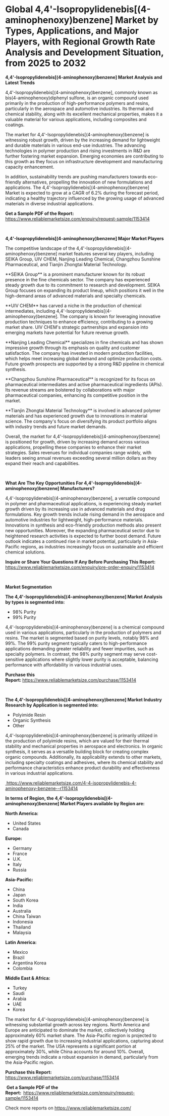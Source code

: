 <p><h1>Global 4,4'-Isopropylidenebis[(4-aminophenoxy)benzene] Market by Types, Applications, and Major Players, with Regional Growth Rate Analysis and Development Situation, from 2025 to 2032</h1></p><p><strong>4,4'-Isopropylidenebis[(4-aminophenoxy)benzene] Market Analysis and Latest Trends</strong></p>
<p><p>4,4'-Isopropylidenebis[(4-aminophenoxy)benzene], commonly known as bis(4-aminophenoxy)diphenyl sulfone, is an organic compound used primarily in the production of high-performance polymers and resins, particularly in the aerospace and automotive industries. Its thermal and chemical stability, along with its excellent mechanical properties, makes it a valuable material for various applications, including composites and coatings.</p><p>The market for 4,4'-Isopropylidenebis[(4-aminophenoxy)benzene] is witnessing robust growth, driven by the increasing demand for lightweight and durable materials in various end-use industries. The advancing technologies in polymer production and rising investments in R&D are further fostering market expansion. Emerging economies are contributing to this growth as they focus on infrastructure development and manufacturing capacity enhancement.</p><p>In addition, sustainability trends are pushing manufacturers towards eco-friendly alternatives, propelling the innovation of new formulations and applications. The 4,4'-Isopropylidenebis[(4-aminophenoxy)benzene] Market is expected to grow at a CAGR of 6.2% during the forecast period, indicating a healthy trajectory influenced by the growing usage of advanced materials in diverse industrial applications.</p></p>
<p><strong>Get a Sample PDF of the Report:&nbsp;</strong> <a href="https://www.reliablemarketsize.com/enquiry/request-sample/1153414?utm_campaign=1939&utm_medium=2&utm_source=Github&utm_content=ia&utm_term=07012025&utm_id=44-isopropylidenebis4-aminophenoxybenzene">https://www.reliablemarketsize.com/enquiry/request-sample/1153414</a></p>
<p>&nbsp;</p>
<p><strong>4,4'-Isopropylidenebis[(4-aminophenoxy)benzene] Major Market Players</strong></p>
<p><p>The competitive landscape of the 4,4'-Isopropylidenebis[(4-aminophenoxy)benzene] market features several key players, including SEIKA Group, UIV CHEM, Nanjing Leading Chemical, Changzhou Sunshine Pharmaceutical, and Tianjin Zhongtai Material Technology. </p><p>**SEIKA Group** is a prominent manufacturer known for its robust presence in the fine chemicals sector. The company has experienced steady growth due to its commitment to research and development. SEIKA Group focuses on expanding its product lineup, which positions it well in the high-demand areas of advanced materials and specialty chemicals.</p><p>**UIV CHEM** has carved a niche in the production of chemical intermediates, including 4,4'-Isopropylidenebis[(4-aminophenoxy)benzene]. The company is known for leveraging innovative production techniques to enhance efficiency, contributing to a growing market share. UIV CHEM's strategic partnerships and expansion into emerging markets have potential for future revenue growth.</p><p>**Nanjing Leading Chemical** specializes in fine chemicals and has shown impressive growth through its emphasis on quality and customer satisfaction. The company has invested in modern production facilities, which helps meet increasing global demand and optimize production costs. Future growth prospects are supported by a strong R&D pipeline in chemical synthesis.</p><p>**Changzhou Sunshine Pharmaceutical** is recognized for its focus on pharmaceutical intermediates and active pharmaceutical ingredients (APIs). Its revenue streams are bolstered by collaborations with major pharmaceutical companies, enhancing its competitive position in the market.</p><p>**Tianjin Zhongtai Material Technology** is involved in advanced polymer materials and has experienced growth due to innovations in material science. The company's focus on diversifying its product portfolio aligns with industry trends and future market demands.</p><p>Overall, the market for 4,4'-Isopropylidenebis[(4-aminophenoxy)benzene] is positioned for growth, driven by increasing demand across various applications, propelling these companies to enhance their market strategies. Sales revenues for individual companies range widely, with leaders seeing annual revenues exceeding several million dollars as they expand their reach and capabilities.</p></p>
<p>&nbsp;</p>
<p><strong>What Are The Key Opportunities For 4,4'-Isopropylidenebis[(4-aminophenoxy)benzene] Manufacturers?</strong></p>
<p><p>4,4'-Isopropylidenebis[(4-aminophenoxy)benzene], a versatile compound in polymer and pharmaceutical applications, is experiencing steady market growth driven by its increasing use in advanced materials and drug formulations. Key growth trends include rising demand in the aerospace and automotive industries for lightweight, high-performance materials. Innovations in synthesis and eco-friendly production methods also present new opportunities. Moreover, the expanding pharmaceutical sector due to heightened research activities is expected to further boost demand. Future outlook indicates a continued rise in market potential, particularly in Asia-Pacific regions, as industries increasingly focus on sustainable and efficient chemical solutions.</p></p>
<p><strong>Inquire or Share Your Questions If Any Before Purchasing This Report:</strong> <a href="https://www.reliablemarketsize.com/enquiry/pre-order-enquiry/1153414?utm_campaign=1939&utm_medium=2&utm_source=Github&utm_content=ia&utm_term=07012025&utm_id=44-isopropylidenebis4-aminophenoxybenzene">https://www.reliablemarketsize.com/enquiry/pre-order-enquiry/1153414</a></p>
<p>&nbsp;</p>
<p><strong>Market Segmentation</strong></p>
<p><strong>The 4,4'-Isopropylidenebis[(4-aminophenoxy)benzene] Market Analysis by types is segmented into:</strong></p>
<p><ul><li>98% Purity</li><li>99% Purity</li></ul></p>
<p><p>4,4'-Isopropylidenebis[(4-aminophenoxy)benzene] is a chemical compound used in various applications, particularly in the production of polymers and resins. The market is segmented based on purity levels, notably 98% and 99%. The 99% purity segment typically caters to high-performance applications demanding greater reliability and fewer impurities, such as specialty polymers. In contrast, the 98% purity segment may serve cost-sensitive applications where slightly lower purity is acceptable, balancing performance with affordability in various industrial uses.</p></p>
<p><strong>Purchase this Report:&nbsp;</strong><a href="https://www.reliablemarketsize.com/purchase/1153414?utm_campaign=1939&utm_medium=2&utm_source=Github&utm_content=ia&utm_term=07012025&utm_id=44-isopropylidenebis4-aminophenoxybenzene">https://www.reliablemarketsize.com/purchase/1153414</a></p>
<p>&nbsp;</p>
<p><strong>The 4,4'-Isopropylidenebis[(4-aminophenoxy)benzene] Market Industry Research by Application is segmented into:</strong></p>
<p><ul><li>Polyimide Resin</li><li>Organic Synthesis</li><li>Other</li></ul></p>
<p><p>4,4'-Isopropylidenebis[(4-aminophenoxy)benzene] is primarily utilized in the production of polyimide resins, which are valued for their thermal stability and mechanical properties in aerospace and electronics. In organic synthesis, it serves as a versatile building block for creating complex organic compounds. Additionally, its applicability extends to other markets, including specialty coatings and adhesives, where its chemical stability and performance characteristics enhance product durability and effectiveness in various industrial applications.</p></p>
<p><a href="https://www.reliablemarketsize.com/4-4-isopropylidenebis-4-aminophenoxy-benzene--r1153414?utm_campaign=1939&utm_medium=2&utm_source=Github&utm_content=ia&utm_term=07012025&utm_id=44-isopropylidenebis4-aminophenoxybenzene">&nbsp;https://www.reliablemarketsize.com/4-4-isopropylidenebis-4-aminophenoxy-benzene--r1153414</a></p>
<p><strong>In terms of Region, the 4,4'-Isopropylidenebis[(4-aminophenoxy)benzene] Market Players available by Region are:</strong></p>
<p>
    <p> <strong> North America: </strong>
        <ul>
            <li>United States</li>
            <li>Canada</li>
        </ul>
        </p> 
    <p> <strong> Europe: </strong>
        <ul>
            <li>Germany</li>
            <li>France</li>
            <li>U.K.</li>
            <li>Italy</li>
            <li>Russia</li>
        </ul>
        </p> 
    <p> <strong> Asia-Pacific: </strong>
        <ul>
            <li>China</li>
            <li>Japan</li>
            <li>South Korea</li>
            <li>India</li>
            <li>Australia</li>
            <li>China Taiwan</li>
            <li>Indonesia</li>
            <li>Thailand</li>
            <li>Malaysia</li>
        </ul>
        </p> 
    <p> <strong> Latin America: </strong>
        <ul>
            <li>Mexico</li>
            <li>Brazil</li>
            <li>Argentina Korea</li>
            <li>Colombia</li>
        </ul>
        </p> 
    <p> <strong> Middle East & Africa: </strong>
        <ul>
            <li>Turkey</li>
            <li>Saudi</li>
            <li>Arabia</li>
            <li>UAE</li>
            <li>Korea</li>
        </ul>
    </p>
    </p>
<p><p>The market for 4,4'-Isopropylidenebis[(4-aminophenoxy)benzene] is witnessing substantial growth across key regions. North America and Europe are anticipated to dominate the market, collectively holding approximately 60% market share. The Asia-Pacific region is projected to show rapid growth due to increasing industrial applications, capturing about 25% of the market. The USA represents a significant portion at approximately 30%, while China accounts for around 10%. Overall, emerging trends indicate a robust expansion in demand, particularly from the Asia-Pacific region.</p></p>
<p><strong>Purchase this Report: </strong><a href="https://www.reliablemarketsize.com/purchase/1153414?utm_campaign=1939&utm_medium=2&utm_source=Github&utm_content=ia&utm_term=07012025&utm_id=44-isopropylidenebis4-aminophenoxybenzene">https://www.reliablemarketsize.com/purchase/1153414</a></p>
<p>&nbsp;<strong>Get a Sample PDF of the Report:&nbsp;&nbsp;</strong><a href="https://www.reliablemarketsize.com/enquiry/request-sample/1153414?utm_campaign=1939&utm_medium=2&utm_source=Github&utm_content=ia&utm_term=07012025&utm_id=44-isopropylidenebis4-aminophenoxybenzene">https://www.reliablemarketsize.com/enquiry/request-sample/1153414</a></p>
<p><strong></strong></p>
<p>Check more reports on <a href="https://www.reliablemarketsize.com/?utm_campaign=1939&utm_medium=2&utm_source=Github&utm_content=ia&utm_term=07012025&utm_id=44-isopropylidenebis4-aminophenoxybenzene">https://www.reliablemarketsize.com/</a></p>